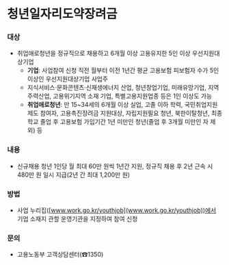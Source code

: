 # 청년일자리도약장려금

### 대상
- 취업애로청년을 정규직으로 채용하고 6개월 이상 고용유지한 5인 이상 우선지원대상기업
  * **기업**: 사업참여 신청 직전 월부터 이전 1년간 평균 고용보험 피보험자 수가 5인 이상인 우선지원대상기업 사업주
  * 지식서비스·문화콘텐츠·신재생에너지 산업, 청년창업기업, 미래유망기업, 지역주력산업, 고용위기지역 소재 기업, 특별고용지원업종 등은 1인 이상도 가능
  * **취업애로청년**: 만 15~34세의 6개월 이상 실업, 고졸 이하 학력, 국민취업지원제도 참여자, 고용촉진장려금 지원대상, 자립지원필요 청년, 북한이탈청년, 최종학교 졸업 후 고용보험 가입기간 1년 미만인 청년(졸업 후 3개월 미만인 자 제외) 등

### 내용
- 신규채용 청년 1인당 월 최대 60만 원씩 1년간 지원, 정규직 채용 후 2년 근속 시 480만 원 일시 지급(2년 간 최대 1,200만 원)

### 방법
- 사업 누리집([www.work.go.kr/youthjob](www.work.go.kr/youthjob))에서 기업 소재지 관할 운영기관을 지정하여 참여 신청

### 문의
- 고용노동부 고객상담센터(☎1350)
